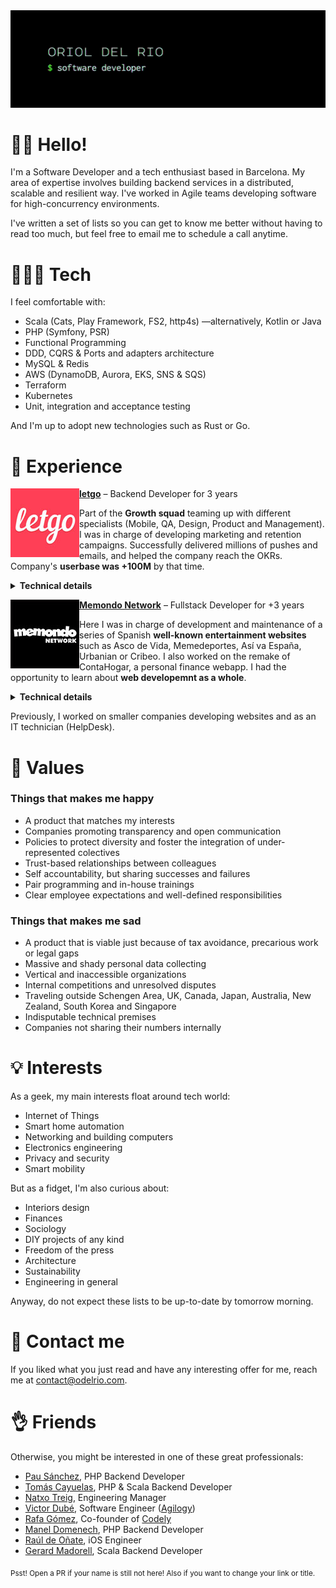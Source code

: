 <img src="https://raw.githubusercontent.com/odelrio/odelrio/master/img/banner.gif" />

# 👋🏻 Hello!

I'm a Software Developer and a tech enthusiast based in Barcelona. My area of expertise involves building backend services in a distributed, scalable and resilient way. I've worked in Agile teams developing software for high-concurrency environments.

I've written a set of lists so you can get to know me better without having to read too much, but feel free to email me to schedule a call anytime.

# 👨🏻‍💻 Tech

I feel comfortable with:

- Scala (Cats, Play Framework, FS2, http4s) —alternatively, Kotlin or Java
- PHP (Symfony, PSR)
- Functional Programming
- DDD, CQRS & Ports and adapters architecture
- MySQL & Redis
- AWS (DynamoDB, Aurora, EKS, SNS & SQS)
- Terraform
- Kubernetes
- Unit, integration and acceptance testing

And I'm up to adopt new technologies such as Rust or Go.

# 🚧 Experience

<a href="http://letgo.com"><img src="https://raw.githubusercontent.com/odelrio/odelrio/master/img/letgo.jpg" align="left" width="110px"/>**letgo**</a> – Backend Developer for 3 years

Part of the **Growth squad** teaming up with different specialists (Mobile, QA, Design, Product and Management). I was in charge of developing marketing and retention campaigns. Successfully delivered millions of pushes and emails, and helped the company reach the OKRs. Company's **userbase was +100M** by that time.

<details>
  <summary><b>Technical details</b></summary>
  
  >We ran up to 8 event-driven microservices (Scala, most of them) in a Kubernetes AWS cluster. The high-concurrency environment required a scalable and resilient architecure. We chose CQRS architecture for all our consumers and RESTful APIs.

  <sub><b>Stack:</b> Scala, PHP, Play Framework, Cats, Symfony, http4s, FS2, AWS (DynamoDB, Aurora, EKS, SNS & SQS), MySQL, Redis, ElasticSearch, Terraform, Kubernetes, Jenkins, Grafana, New Relic, Kibana, GitHub, Jira, Confluence.</sub>
</details>

<a href="http://memondonetwork.es"><img src="https://raw.githubusercontent.com/odelrio/odelrio/master/img/memondo.jpg" align="left" width="110px"/>**Memondo Network**</a> – Fullstack Developer for +3 years

Here I was in charge of development and maintenance of a series of Spanish **well-known entertainment websites** such as Asco de Vida, Memedeportes, Así va España, Urbanian or Cribeo. I also worked on the remake of ContaHogar, a personal finance webapp. I had the opportunity to learn about **web developemnt as a whole**.

<details>
  <summary><b>Technical details</b></summary>
  
  >We built a custom PHP framework that allowed us to rapidly launch new websites. Successfully transitioned from classic mid-2000s websites to HTML5 and responsive/adaptive design. We put a lot of emphasis on mastering the HTTP protocol and browsers in order to shorten page load times.

  <sub><b>Stack:</b> PHP, HTML, CSS (LESS), Javascript (jQuery, Typescript & ES6), SVN.</sub>
</details>

Previously, I worked on smaller companies developing websites and as an IT technician (HelpDesk).

# 💚 Values

### Things that makes me happy

- A product that matches my interests
- Companies promoting transparency and open communication
- Policies to protect diversity and foster the integration of under-represented colectives
- Trust-based relationships between colleagues
- Self accountability, but sharing successes and failures
- Pair programming and in-house trainings
- Clear employee expectations and well-defined responsibilities

### Things that makes me sad

- A product that is viable just because of tax avoidance, precarious work or legal gaps
- Massive and shady personal data collecting
- Vertical and inaccessible organizations
- Internal competitions and unresolved disputes
- Traveling outside Schengen Area, UK, Canada, Japan, Australia, New Zealand, South Korea and Singapore
- Indisputable technical premises
- Companies not sharing their numbers internally

# 💡 Interests

As a geek, my main interests float around tech world:

- Internet of Things
- Smart home automation
- Networking and building computers
- Electronics engineering
- Privacy and security
- Smart mobility

But as a fidget, I'm also curious about:

- Interiors design
- Finances
- Sociology
- DIY projects of any kind
- Freedom of the press
- Architecture
- Sustainability
- Engineering in general

Anyway, do not expect these lists to be up-to-date by tomorrow morning.

# 💌 Contact me

If you liked what you just read and have any interesting offer for me, reach me at <a href="mailto:contact@odelrio.com">contact@odelrio.com</a>.

# 👌 Friends

Otherwise, you might be interested in one of these great professionals:

- [Pau Sánchez](https://www.linkedin.com/in/pausanchezfernandez/), PHP Backend Developer
- [Tomás Cayuelas](https://www.linkedin.com/in/tomascayuelas/), PHP & Scala Backend Developer
- [Natxo Treig](https://www.linkedin.com/in/natxotreig/), Engineering Manager
- [Victor Dubé](https://www.linkedin.com/in/victor-dube-fernandez/), Software Engineer ([Agilogy](https://agilogy.com/))
- [Rafa Gómez](https://www.linkedin.com/in/rgomezcasas/), Co-founder of [Codely](https://codely.tv/)
- [Manel Domenech](https://www.linkedin.com/in/manel-domenech-90230890/), PHP Backend Developer
- [Raúl de Oñate](https://www.linkedin.com/in/ra%C3%BAl-de-o%C3%B1ate-4989a690/), iOS Engineer
- [Gerard Madorell](https://www.linkedin.com/in/gmadorell/), Scala Backend Developer

<sub>Psst! Open a PR if your name is still not here! Also if you want to change your link or title.</sub>
